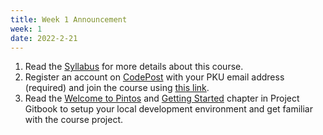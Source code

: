 ```yaml
---
title: Week 1 Announcement
week: 1
date: 2022-2-21
---
```


1. Read the [Syllabus](/sp22/syllabus) for more details about this course.
1. Register an account on [CodePost](https://codepost.io) with your PKU email address (required) and join the course using [this link](https://codepost.io/signup/join?code=J3NAFX6AVL).
1. Read the [Welcome to Pintos](https://flyingpig-1.gitbook.io/pintos_v1/) and [Getting Started](https://flyingpig-1.gitbook.io/pintos_v1/) chapter in Project Gitbook to setup your local development environment and get familiar with the course project.